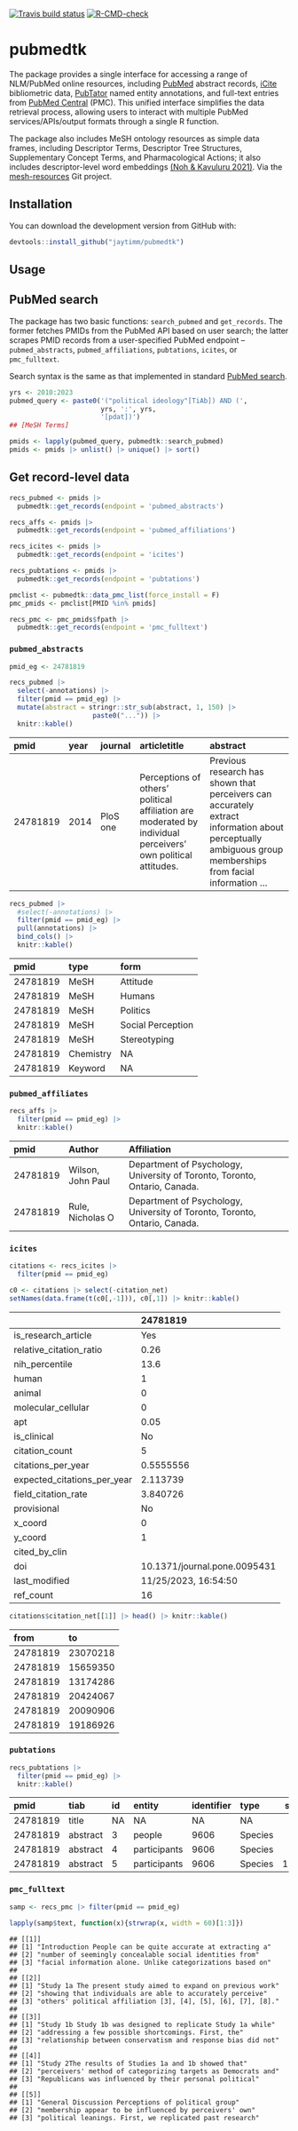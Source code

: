 <!-- badges: start -->

[![Travis build
status](https://app.travis-ci.com/jaytimm/pubmedtk.svg?branch=main)](https://app.travis-ci.com/github/jaytimm/pubmedtk)
[![R-CMD-check](https://github.com/jaytimm/pubmedtk/workflows/R-CMD-check/badge.svg)](https://github.com/jaytimm/pubmedtk/actions)
<!-- badges: end -->

# pubmedtk

The package provides a single interface for accessing a range of
NLM/PubMed online resources, including
[PubMed](https://pubmed.ncbi.nlm.nih.gov/) abstract records,
[iCite](https://icite.od.nih.gov/) bibliometric data,
[PubTator](https://www.ncbi.nlm.nih.gov/research/pubtator/) named entity
annotations, and full-text entries from [PubMed
Central](https://www.ncbi.nlm.nih.gov/pmc/) (PMC). This unified
interface simplifies the data retrieval process, allowing users to
interact with multiple PubMed services/APIs/output formats through a
single R function.

The package also includes MeSH ontology resources as simple data frames,
including Descriptor Terms, Descriptor Tree Structures, Supplementary
Concept Terms, and Pharmacological Actions; it also includes
descriptor-level word embeddings [(Noh & Kavuluru
2021)](https://www.sciencedirect.com/science/article/pii/S1532046421001969).
Via the [mesh-resources](https://github.com/jaytimm/mesh-resources) Git
project.

## Installation

You can download the development version from GitHub with:

``` r
devtools::install_github("jaytimm/pubmedtk")
```

## Usage

## PubMed search

The package has two basic functions: `search_pubmed` and `get_records`.
The former fetches PMIDs from the PubMed API based on user search; the
latter scrapes PMID records from a user-specified PubMed endpoint –
`pubmed_abstracts`, `pubmed_affiliations`, `pubtations`, `icites`, or
`pmc_fulltext`.

Search syntax is the same as that implemented in standard [PubMed
search](https://pubmed.ncbi.nlm.nih.gov/advanced/).

``` r
yrs <- 2010:2023
pubmed_query <- paste0('("political ideology"[TiAb]) AND (', 
                       yrs, ':', yrs,  
                       '[pdat])')
## [MeSH Terms]

pmids <- lapply(pubmed_query, pubmedtk::search_pubmed)
pmids <- pmids |> unlist() |> unique() |> sort()
```

## Get record-level data

``` r
recs_pubmed <- pmids |> 
  pubmedtk::get_records(endpoint = 'pubmed_abstracts') 

recs_affs <- pmids |> 
  pubmedtk::get_records(endpoint = 'pubmed_affiliations')

recs_icites <- pmids |> 
  pubmedtk::get_records(endpoint = 'icites')

recs_pubtations <- pmids |> 
  pubmedtk::get_records(endpoint = 'pubtations')
```

``` r
pmclist <- pubmedtk::data_pmc_list(force_install = F)
pmc_pmids <- pmclist[PMID %in% pmids]

recs_pmc <- pmc_pmids$fpath |> 
  pubmedtk::get_records(endpoint = 'pmc_fulltext')
```

### `pubmed_abstracts`

``` r
pmid_eg <- 24781819
```

``` r
recs_pubmed |> 
  select(-annotations) |>
  filter(pmid == pmid_eg) |>
  mutate(abstract = stringr::str_sub(abstract, 1, 150) |>
                     paste0("...")) |>
  knitr::kable()
```

| pmid     | year | journal  | articletitle                                                                                                  | abstract                                                                                                                                                |
|:---|:--|:---|:--------------------------|:------------------------------------|
| 24781819 | 2014 | PloS one | Perceptions of others’ political affiliation are moderated by individual perceivers’ own political attitudes. | Previous research has shown that perceivers can accurately extract information about perceptually ambiguous group memberships from facial information … |

``` r
recs_pubmed |> 
  #select(-annotations) |>
  filter(pmid == pmid_eg) |>
  pull(annotations) |>
  bind_cols() |>
  knitr::kable()
```

| pmid     | type      | form              |
|:---------|:----------|:------------------|
| 24781819 | MeSH      | Attitude          |
| 24781819 | MeSH      | Humans            |
| 24781819 | MeSH      | Politics          |
| 24781819 | MeSH      | Social Perception |
| 24781819 | MeSH      | Stereotyping      |
| 24781819 | Chemistry | NA                |
| 24781819 | Keyword   | NA                |

### `pubmed_affiliates`

``` r
recs_affs |> 
  filter(pmid == pmid_eg) |>
  knitr::kable()
```

| pmid     | Author            | Affiliation                                                                |
|:-------|:-------------|:---------------------------------------------------|
| 24781819 | Wilson, John Paul | Department of Psychology, University of Toronto, Toronto, Ontario, Canada. |
| 24781819 | Rule, Nicholas O  | Department of Psychology, University of Toronto, Toronto, Ontario, Canada. |

### `icites`

``` r
citations <- recs_icites |> 
  filter(pmid == pmid_eg)

c0 <- citations |> select(-citation_net) 
setNames(data.frame(t(c0[,-1])), c0[,1]) |> knitr::kable()
```

|                             | 24781819                     |
|:----------------------------|:-----------------------------|
| is_research_article         | Yes                          |
| relative_citation_ratio     | 0.26                         |
| nih_percentile              | 13.6                         |
| human                       | 1                            |
| animal                      | 0                            |
| molecular_cellular          | 0                            |
| apt                         | 0.05                         |
| is_clinical                 | No                           |
| citation_count              | 5                            |
| citations_per_year          | 0.5555556                    |
| expected_citations_per_year | 2.113739                     |
| field_citation_rate         | 3.840726                     |
| provisional                 | No                           |
| x_coord                     | 0                            |
| y_coord                     | 1                            |
| cited_by_clin               |                              |
| doi                         | 10.1371/journal.pone.0095431 |
| last_modified               | 11/25/2023, 16:54:50         |
| ref_count                   | 16                           |

``` r
citations$citation_net[[1]] |> head() |> knitr::kable()
```

| from     | to       |
|:---------|:---------|
| 24781819 | 23070218 |
| 24781819 | 15659350 |
| 24781819 | 13174286 |
| 24781819 | 20424067 |
| 24781819 | 20090906 |
| 24781819 | 19186926 |

### `pubtations`

``` r
recs_pubtations |> 
  filter(pmid == pmid_eg) |>
  knitr::kable()
```

| pmid     | tiab     | id  | entity       | identifier | type    | start |  end |
|:---------|:---------|:----|:-------------|:-----------|:--------|------:|-----:|
| 24781819 | title    | NA  | NA           | NA         | NA      |    NA |   NA |
| 24781819 | abstract | 3   | people       | 9606       | Species |   280 |  286 |
| 24781819 | abstract | 4   | participants | 9606       | Species |   732 |  744 |
| 24781819 | abstract | 5   | participants | 9606       | Species |  1168 | 1180 |

### `pmc_fulltext`

``` r
samp <- recs_pmc |> filter(pmid == pmid_eg)

lapply(samp$text, function(x){strwrap(x, width = 60)[1:3]})
```

    ## [[1]]
    ## [1] "Introduction People can be quite accurate at extracting a"
    ## [2] "number of seemingly concealable social identities from"   
    ## [3] "facial information alone. Unlike categorizations based on"
    ## 
    ## [[2]]
    ## [1] "Study 1a The present study aimed to expand on previous work"
    ## [2] "showing that individuals are able to accurately perceive"   
    ## [3] "others' political affiliation [3], [4], [5], [6], [7], [8]."
    ## 
    ## [[3]]
    ## [1] "Study 1b Study 1b was designed to replicate Study 1a while" 
    ## [2] "addressing a few possible shortcomings. First, the"         
    ## [3] "relationship between conservatism and response bias did not"
    ## 
    ## [[4]]
    ## [1] "Study 2The results of Studies 1a and 1b showed that"        
    ## [2] "perceivers' method of categorizing targets as Democrats and"
    ## [3] "Republicans was influenced by their personal political"     
    ## 
    ## [[5]]
    ## [1] "General Discussion Perceptions of political group"     
    ## [2] "membership appear to be influenced by perceivers' own" 
    ## [3] "political leanings. First, we replicated past research"
